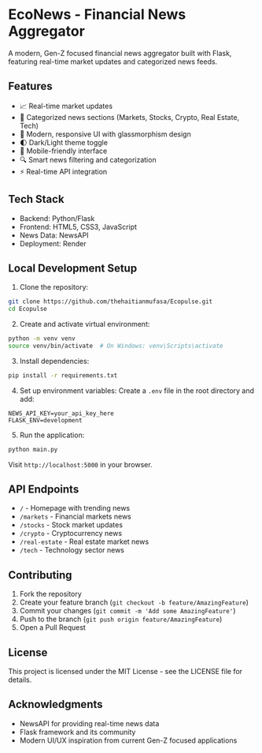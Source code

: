 # EcoNews - Financial News Aggregator

A modern, Gen-Z focused financial news aggregator built with Flask, featuring real-time market updates and categorized news feeds.

## Features

- 📈 Real-time market updates
- 📰 Categorized news sections (Markets, Stocks, Crypto, Real Estate, Tech)
- 🎨 Modern, responsive UI with glassmorphism design
- 🌓 Dark/Light theme toggle
- 📱 Mobile-friendly interface
- 🔍 Smart news filtering and categorization
- ⚡ Real-time API integration

## Tech Stack

- Backend: Python/Flask
- Frontend: HTML5, CSS3, JavaScript
- News Data: NewsAPI
- Deployment: Render

## Local Development Setup

1. Clone the repository:
```bash
git clone https://github.com/thehaitianmufasa/Ecopulse.git
cd Ecopulse
```

2. Create and activate virtual environment:
```bash
python -m venv venv
source venv/bin/activate  # On Windows: venv\Scripts\activate
```

3. Install dependencies:
```bash
pip install -r requirements.txt
```

4. Set up environment variables:
Create a `.env` file in the root directory and add:
```
NEWS_API_KEY=your_api_key_here
FLASK_ENV=development
```

5. Run the application:
```bash
python main.py
```

Visit `http://localhost:5000` in your browser.

## API Endpoints

- `/` - Homepage with trending news
- `/markets` - Financial markets news
- `/stocks` - Stock market updates
- `/crypto` - Cryptocurrency news
- `/real-estate` - Real estate market news
- `/tech` - Technology sector news

## Contributing

1. Fork the repository
2. Create your feature branch (`git checkout -b feature/AmazingFeature`)
3. Commit your changes (`git commit -m 'Add some AmazingFeature'`)
4. Push to the branch (`git push origin feature/AmazingFeature`)
5. Open a Pull Request

## License

This project is licensed under the MIT License - see the LICENSE file for details.

## Acknowledgments

- NewsAPI for providing real-time news data
- Flask framework and its community
- Modern UI/UX inspiration from current Gen-Z focused applications
